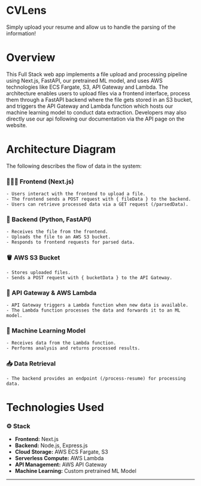 # CVLens

Simply upload your resume and allow us to handle the parsing of the information!

# Overview
This Full Stack web app implements a file upload and processing pipeline using Next.js, FastAPI, our pretrained ML model, and uses AWS technologies like ECS Fargate, S3, API Gateway and Lambda. The architecture enables users to upload files via a frontend interface, process them through a FastAPI backend where the file gets stored in an S3 bucket, and triggers the API Gateway and Lambda function which hosts our  machine learning model to conduct data extraction. Developers may also directly use our api following our documentation via the API page on the website.

# Architecture Diagram
The following describes the flow of data in the system:

### 🧑🏽‍💻 Frontend (Next.js)
    - Users interact with the frontend to upload a file.
    - The frontend sends a POST request with { fileData } to the backend.
    - Users can retrieve processed data via a GET request (/parsedData).


### 🎒 Backend (Python, FastAPI)
    - Receives the file from the frontend.
    - Uploads the file to an AWS S3 bucket.
    - Responds to frontend requests for parsed data.


### 🪣 AWS S3 Bucket
    - Stores uploaded files.
    - Sends a POST request with { bucketData } to the API Gateway.


### 🔗 API Gateway & AWS Lambda
    - API Gateway triggers a Lambda function when new data is available.
    - The Lambda function processes the data and forwards it to an ML model.


### 🤖 Machine Learning Model
    - Receives data from the Lambda function.
    - Performs analysis and returns processed results.


### 📥 Data Retrieval
    - The backend provides an endpoint (/process-resume) for processing data.


# Technologies Used
### ⚙️ Stack
- **Frontend:** Next.js
- **Backend:** Node.js, Express.js
- **Cloud Storage:** AWS ECS Fargate, S3
- **Serverless Compute:** AWS Lambda
- **API Management:** AWS API Gateway
- **Machine Learning:** Custom pretrained ML Model
---

